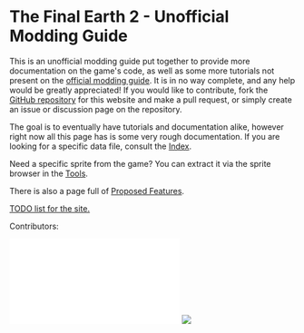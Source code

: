 # The Final Earth 2 - Unofficial Modding Guide

This is an unofficial modding guide put together to provide more documentation on the game's code, as well as some more tutorials not present on the [official modding guide](https://florianvanstrien.nl/TheFinalEarth2/modding.php). It is in no way complete, and any help would be greatly appreciated! If you would like to contribute, fork the [GitHub repository](https://github.com/tfe2-modding/tfe2-modding.github.io) for this website and make a pull request, or simply create an issue or discussion page on the repository.

The goal is to eventually have tutorials and documentation alike, however right now all this page has is some very rough documentation. If you are looking for a specific data file, consult the [Index](Index/).

Need a specific sprite from the game? You can extract it via the sprite browser in the [Tools](Tools/).

There is also a page full of [Proposed Features](Proposed%20Features.html).

[TODO list for the site.](TODO.html)

Contributors:

<div class="cool">
  <embed src="cool.svg"></embed>
  <img src="cool.svg">
</div>
